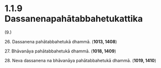 # 1.1.9 Dassanenapahātabbahetukattika

(9.)

26\. Dassanena pahātabbahetukā dhammā. (**1013, 1408**)

27\. Bhāvanāya pahātabbahetukā dhammā. (**1018, 1409**)

28\. Neva dassanena na bhāvanāya pahātabbahetukā dhammā. (**1019, 1410**)
